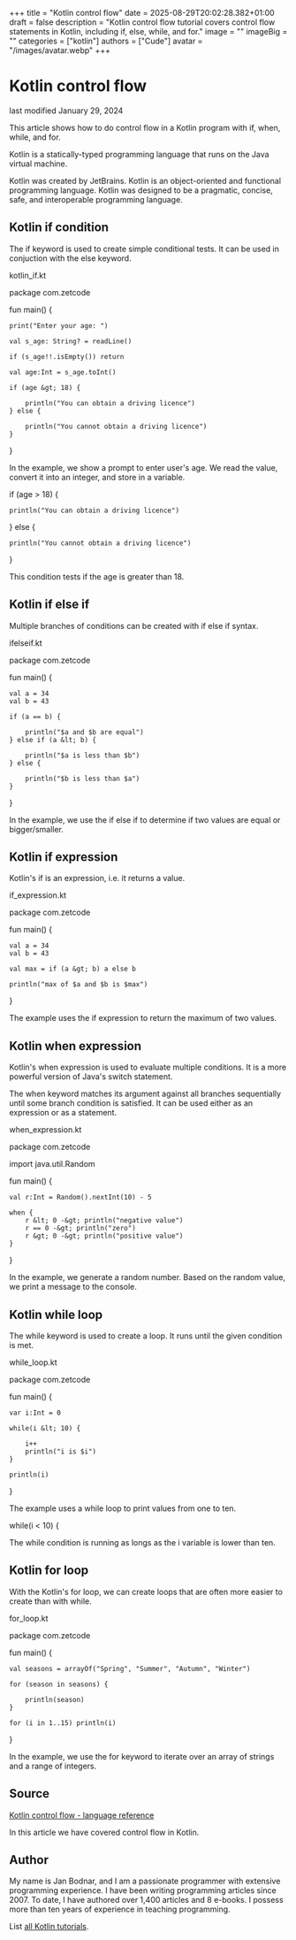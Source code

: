 +++
title = "Kotlin control flow"
date = 2025-08-29T20:02:28.382+01:00
draft = false
description = "Kotlin control flow tutorial covers control flow statements in Kotlin, including if, else, while, and for."
image = ""
imageBig = ""
categories = ["kotlin"]
authors = ["Cude"]
avatar = "/images/avatar.webp"
+++

# Kotlin control flow

last modified January 29, 2024

This article shows how to do control flow in a Kotlin program with 
if, when, while, and for.

Kotlin is a statically-typed programming language that runs on the
Java virtual machine.

Kotlin was created by JetBrains. Kotlin is an object-oriented and functional
programming language. Kotlin was designed to be a pragmatic, concise, safe, and
interoperable programming language.

## Kotlin if condition

The if keyword is used to create simple conditional tests.
It can be used in conjuction with the else keyword. 

kotlin_if.kt
  

package com.zetcode

fun main() {
    
    print("Enter your age: ")
    
    val s_age: String? = readLine()
    
    if (s_age!!.isEmpty()) return
    
    val age:Int = s_age.toInt()
    
    if (age &gt; 18) {
            
        println("You can obtain a driving licence")
    } else {
            
        println("You cannot obtain a driving licence")
    }
}

In the example, we show a prompt to enter user's age. We read the value, convert
it into an integer, and store in a variable.

if (age &gt; 18) {
        
    println("You can obtain a driving licence")
} else {
        
    println("You cannot obtain a driving licence")
}

This condition tests if the age is greater than 18.

## Kotlin if else if

Multiple branches of conditions can be created with if else if syntax.

ifelseif.kt
  

package com.zetcode

fun main() {
    
    val a = 34
    val b = 43
    
    if (a == b) {
            
        println("$a and $b are equal")
    } else if (a &lt; b) {
            
        println("$a is less than $b")
    } else {
            
        println("$b is less than $a")
    }
}

In the example, we use the if else if to determine if two values are equal or
bigger/smaller.

## Kotlin if expression

Kotlin's if is an expression, i.e. it returns a value.

if_expression.kt
  

package com.zetcode

fun main() {
        
    val a = 34
    val b = 43
    
    val max = if (a &gt; b) a else b
    
    println("max of $a and $b is $max")
}

The example uses the if expression to return
the maximum of two values.

## Kotlin when expression

Kotlin's when expression is used to evaluate multiple conditions.
It is a more powerful version of Java's switch statement.

The when keyword matches its argument against all branches
sequentially until some branch condition is satisfied. It can be used either as
an expression or as a statement. 

when_expression.kt
  

package com.zetcode

import java.util.Random

fun main() {
    
    val r:Int = Random().nextInt(10) - 5
    
    when {
        r &lt; 0 -&gt; println("negative value")
        r == 0 -&gt; println("zero")
        r &gt; 0 -&gt; println("positive value")
    }
}

In the example, we generate a random number. Based on the random value, we print
a message to the console.

## Kotlin while loop

The while keyword is used to create a loop. It runs until the given
condition is met.

while_loop.kt
  

package com.zetcode

fun main() {
    
    var i:Int = 0
    
    while(i &lt; 10) {
            
        i++
        println("i is $i")
    }
    
    println(i)
}

The example uses a while loop to print values from one to ten.

while(i &lt; 10) {

The while condition is running as longs as the i
variable is lower than ten.

## Kotlin for loop

With the Kotlin's for loop, we can create loops that 
are often more easier to create than with while.

for_loop.kt
  

package com.zetcode

fun main() {
    
    val seasons = arrayOf("Spring", "Summer", "Autumn", "Winter")
    
    for (season in seasons) {
            
        println(season)
    }
    
    for (i in 1..15) println(i)
}

In the example, we use the for keyword to iterate over an array of
strings and a range of integers.

## Source

[Kotlin control flow - language reference](https://kotlinlang.org/docs/control-flow.html)

In this article we have covered control flow in Kotlin. 

## Author

My name is Jan Bodnar, and I am a passionate programmer with extensive
programming experience. I have been writing programming articles since 2007.
To date, I have authored over 1,400 articles and 8 e-books. I possess more
than ten years of experience in teaching programming.

List [all Kotlin tutorials](/kotlin/).